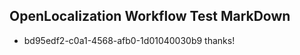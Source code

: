 ## OpenLocalization Workflow Test MarkDown
* bd95edf2-c0a1-4568-afb0-1d01040030b9 thanks!

<!--HONumber=Aug16_HO1-->



